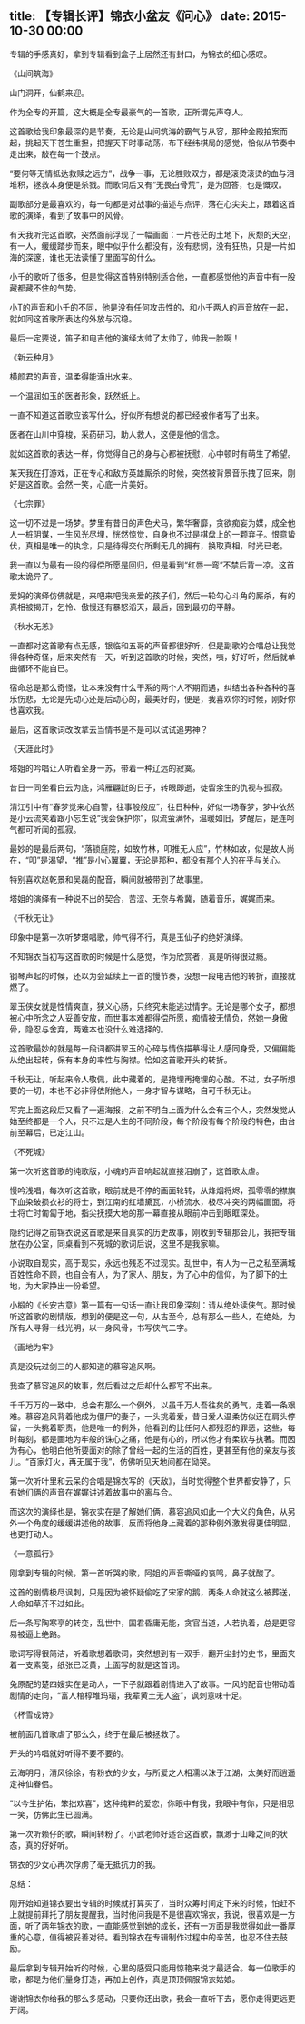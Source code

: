 title: 【专辑长评】锦衣小盆友《问心》
date: 2015-10-30 00:00
---


专辑的手感真好，拿到专辑看到盒子上居然还有封口，为锦衣的细心感叹。

《山间筑海》

山门洞开，仙鹤来迎。

作为全专的开篇，这大概是全专最豪气的一首歌，正所谓先声夺人。

这首歌给我印象最深的是节奏，无论是山间筑海的霸气与从容，那种金殿拍案而起，挑起天下苍生重担，把握天下时事动荡，布下经纬棋局的感觉，恰似从节奏中走出来，敲在每一个鼓点。

“要何等无情抵达救赎之远方”，战争一事，无论胜败双方，都是滚烫滚烫的血与泪堆积，拯救本身便是杀戮。而歌词后又有“无畏白骨荒”，是为回答，也是慨叹。

副歌部分是最喜欢的，每一句都是对战事的描述与点评，落在心尖尖上，跟着这首歌的演绎，看到了故事中的风骨。

有天我听完这首歌，突然面前浮现了一幅画面：一片苍茫的土地下，灰颓的天空，有一人，缓缓踏步而来，眼中似乎什么都没有，没有悲悯，没有狂热，只是一片如海的深邃，谁也无法读懂了里面写的什么。

小千的歌听了很多，但是觉得这首特别特别适合他，一直都感觉他的声音中有一股藏都藏不住的气势。

小T的声音和小千的不同，他是没有任何攻击性的，和小千两人的声音放在一起，就如同这首歌所表达的外放与沉稳。

最后一定要说，笛子和电吉他的演绎太帅了太帅了，帅我一脸啊！

《新云种月》

横颜君的声音，温柔得能滴出水来。

一个温润如玉的医者形象，跃然纸上。

一直不知道这首歌应该写什么，好似所有想说的都已经被作者写了出来。

医者在山川中穿梭，采药研习，助人救人，这便是他的信念。

就如这首歌的表达一样，你觉得自己的身与心都被抚慰，心中顿时有萌生了希望。

某天我在打游戏，正在专心和敌方英雄厮杀的时候，突然被背景音乐拽了回来，刚好是这首歌。会然一笑，心底一片美好。

《七宗罪》

这一切不过是一场梦。梦里有昔日的声色犬马，繁华奢靡，贪欲痴妄为媒，成全他人一桩阴谋，一生风光尽埋，恍然惊觉，自身也不过是棋盘上的一颗弃子。恨意蛰伏，真相是唯一的执念，只是待得交付所剩无几的拥有，换取真相，时光已老。

我一直以为最有一段的得偿所愿是回归，但是看到“红唇一弯”不禁后背一凉。这首歌太诡异了。

爱妈的演绎仿佛就是，来吧来吧我亲爱的孩子们，然后一轮勾心斗角的厮杀，有的真相被揭开，乞怜、傲慢还有暴怒滔天，最后，回到最初的平静。

《秋水无恙》

一直都对这首歌有点无感，银临和五哥的声音都很好听，但是副歌的合唱总让我觉得各种奇怪，后来突然有一天，听到这首歌的时候，突然，咦，好好听，然后就单曲循环不能自已。

宿命总是那么奇怪，让本来没有什么干系的两个人不期而遇，纠结出各种各种的喜乐伤悲，无论是先动心还是后动心的，最美好的，便是，我喜欢你的时候，刚好你也喜欢我。

最后，这首歌词改改拿去当情书是不是可以试试追男神？

《天涯此时》

塔姐的吟唱让人听着全身一苏，带着一种辽远的寂寞。

昔日一同坐看白云为底，鸿雁翩跹的日子，转眼即逝，徒留余生的仇视与孤寂。

清江引中有“春梦觉来心自警，往事般般应”，往日种种，好似一场春梦，梦中依然是小云流笑着跟小忘生说“我会保护你”，似流萤满怀，温暖如旧，梦醒后，是连呵气都可听闻的孤寂。

最妙的是最后两句，“落锁庭院，如故竹林，叩推无人应”，竹林如故，似是故人尚在，“叩”是渴望，“推”是小心翼翼，无论是那种，都没有那个人的在乎与关心。

特别喜欢赵乾景和吴磊的配音，瞬间就被带到了故事里。

塔姐的演绎有一种说不出的契合，苦涩、无奈与希冀，随着音乐，娓娓而来。

《千秋无让》

印象中是第一次听梦璟唱歌，帅气得不行，真是玉仙子的绝好演绎。

不知锦衣当初写这首歌的时候是什么感觉，作为欣赏者，真是听得很过瘾。

钢琴声起的时候，还以为会延续上一首的慢节奏，没想一段电吉他的转折，直接就燃了。

翠玉侠女就是性情爽直，狭义心肠，只终究未能逃过情字。无论是哪个女子，都想被心中所念之人妥善安放，而世事本难都得偿所愿，痴情被无情负，然她一身傲骨，隐忍与舍弃，两难本也没什么难选择的。

这首歌最妙的就是每一段词都讲翠玉的心碎与情伤描摹得让人感同身受，又偏偏能从绝出起转，保有本身的率性与胸襟。恰如这首歌开头的转折。

千秋无让，听起来令人敬佩，此中藏着的，是掩埋再掩埋的心酸。不过，女子所想要的一切，本也不必非得依附他人，一身才智与谋略，自可千秋无让。

写完上面这段后又看了一遍海报，之前不明白上面为什么会有三个人，突然发觉从始至终都是一个人，只不过是人生的不同阶段，每个阶段有每个阶段的特色，由台前至幕后，已定江山。

《不死城》

第一次听这首歌的纯歌版，小魂的声音响起就直接泪崩了，这首歌太虐。

慢吟浅唱，每次听这首歌，眼前就是不停的画面轮转，从烽烟将烬，孤零零的襟旗下血染破损衣衫的将士，到江南的红墙黛瓦，小桥流水，极尽冲突的两幅画面，将士将亡时匍匐于地，指尖抚摸大地的那一幕直接从眼前冲击到眼眶深处。

隐约记得之前锦衣说这首歌是来自真实的历史故事，刚收到专辑那会儿，我把专辑放在办公室，同桌看到不死城的歌词后说，这里不是我家嘛。

小说取自现实，高于现实，永远也残忍不过现实。乱世中，有人为一己之私至满城百姓性命不顾，也自会有人，为了家人、朋友，为了心中的信仰，为了脚下的土地，为大家挣出一份希望。

小椴的《长安古意》第一篇有一句话一直让我印象深刻：请从绝处读侠气。那时候听这首歌的剧情版，想到的便是这一句，从古至今，总有那么一些人，在绝处，为所有人寻得一线光明，以一身风骨，书写侠气二字。

《画地为牢》

真是没玩过剑三的人都知道的慕容追风啊。

我查了慕容追风的故事，然后看过之后却什么都写不出来。

千千万万的一致中，总会有那么一个例外，以虽千万人吾往矣的勇气，走着一条艰难。慕容追风背着他成为僵尸的妻子，一头挑着爱，昔日爱人温柔仿似还在肩头停留，一头挑着职责，他是唯一的例外，他看到的比任何人都残忍的罪恶，这些，每时每刻，都是画地为牢般的诛心之痛，他是有心的，所以他才有柔软与执著。而因为有心，他明白他所要面对的除了曾经一起的生活的百姓，更甚至有他的亲友与孩儿。“百家灯火，再无属于我”，仿佛听见天地间都在恸哭。

第一次听叶里和云呆的合唱是锦衣写的《天敌》，当时觉得整个世界都安静了，只有她们俩的声音在娓娓讲述着故事中的离与合。

而这次的演绎也是，锦衣实在是了解她们俩，慕容追风如此一个大义的角色，从另外一个角度的缓缓讲述他的故事，反而将他身上藏着的那种例外激发得更佳明显，也更打动人。

《一意孤行》

刚拿到专辑的时候，第一首听哭的歌，阿姐的声音嘶哑的哀鸣，鼻子就酸了。

这首的剧情极尽讽刺，只是因为被怀疑偷吃了宋家的鹅，两条人命就这么被葬送，人命如草芥不过如此。

后一条写陶寒亭的转变，乱世中，国君昏庸无能，贪官当道，人若执着，总是更容易被逼上绝路。

歌词写得很简洁，听着歌想着歌词，突然想到有一双手，翻开尘封的史书，里面夹着一支素笺，纸张已泛黄，上面写的就是这首词。

兔原配的楚四嫂实在是动人，一下子就跟着剧情进入了故事。一风的配音也带动着剧情的走向，“富人棺椁堆玛瑙，我辈黄土无人盗”，讽刺意味十足。

《杯雪成诗》

被前面几首歌虐了那么久，终于在最后被拯救了。

开头的吟唱就好听得不要不要的。

云海明月，清风徐徐，有粉衣的少女，与所爱之人相濡以沫于江湖，太美好而逍遥定神仙眷侣。

“以今生护佑，笨拙欢喜”，这种纯粹的爱恋，你眼中有我，我眼中有你，只是相思一笑，仿佛此生已圆满。

第一次听赖仔的歌，瞬间转粉了。小武老师好适合这首歌，飘渺于山峰之间的状态，真的好好听。

锦衣的少女心再次俘虏了毫无抵抗力的我。

总结：

刚开始知道锦衣要出专辑的时候就打算买了，当时众筹时间定下来的时候，怕赶不上就提前拜托了朋友提醒我，当时他问我是不是很喜欢锦衣，我说，很喜欢是一方面，听了两年锦衣的歌，一直能感觉到她的成长，还有一方面是我觉得如此一番厚重的心意，值得被妥善对待。看到锦衣在专辑制作过程中的辛苦，也忍不住去鼓励。

最后拿到专辑开始听的时候，心里的感受只能用惊艳来说才最适合。每一位歌手的歌，都是为他们量身打造，再加上创作，真是顶顶佩服锦衣姑娘。

谢谢锦衣你给我的那么多感动，只要你还出歌，我会一直听下去，愿你走得更远更开阔。

